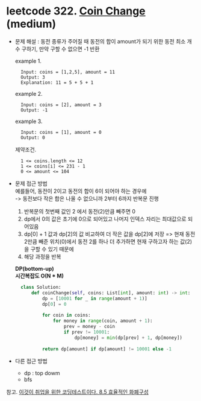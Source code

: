 # leetcode 322. [Coin Change](https://leetcode.com/problems/coin-change/) (medium)

* 문제 해설 : 동전 종류가 주어질 때 동전의 합이 amount가 되기 위한 동전 최소 개수 구하기, 만약 구할 수 없으면 -1 반환  

  example 1. 
  ```text
    Input: coins = [1,2,5], amount = 11
    Output: 3
    Explanation: 11 = 5 + 5 + 1
    ```
  
  example 2.
  ```text
    Input: coins = [2], amount = 3
    Output: -1
    ```
  
  example 3.
  ```text
    Input: coins = [1], amount = 0
    Output: 0
    ```
  
  제약조건.
  ```text
    1 <= coins.length <= 12
    1 <= coins[i] <= 231 - 1
    0 <= amount <= 104
    ```
  
* 문제 접근 방법  
  예를들어, 동전이 2이고 동전의 합이 6이 되어야 하는 경우에  
  -> 동전보다 작은 합은 나올 수 없으니까 2부터 6까지 반복문 진행
     1. 반복문의 첫번째 값인 2 에서 동전(2)만큼 빼주면 0 
     2. dp에서 0의 값은 초기에 0으로 되어있고 나머지 인덱스 자리는 최대값으로 되어있음
     3. dp[0] + 1 값과 dp[2]의 값 비교하여 더 작은 값을 dp[2]에 저장 => 현재 동전 2만큼 빼준 위치(0)에서 동전 2를 하나 더 추가하면 현재 구하고자 하는 값(2)을 구할 수 있기 때문에
     4. 해당 과정을 반복
     
  **DP(bottom-up)**  
  **시간복잡도 O(N * M)**
   
  ```python
    class Solution:
        def coinChange(self, coins: List[int], amount: int) -> int:
            dp = [10001 for _ in range(amount + 1)]
            dp[0] = 0
            
            for coin in coins:
                for money in range(coin, amount + 1):
                    prev = money - coin
                    if prev != 10001:
                        dp[money] = min(dp[prev] + 1, dp[money])
            
            return dp[amount] if dp[amount] != 10001 else -1
    ```

* 다른 접근 방법
    - dp : top dowm
    - bfs
 
참고. [이것이 취업을 위한 코딩테스트이다. 8.5 효율적인 화폐구성](https://github.com/keongmini/Algorithm_Study/blob/master/%EC%9D%B4%EC%B7%A8%EC%BD%94%ED%85%8C/8-5.py)